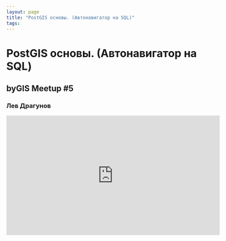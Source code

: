 ```yaml
---
layout: page
title: "PostGIS основы. (Автонавигатор на SQL)"
tags:
---
```



 # PostGIS основы. (Автонавигатор на SQL)
 ## byGIS Meetup #5
 ### Лев Драгунов

<iframe width="560" height="315" src="https://www.youtube.com/embed/hnqaiQm9h4w" frameborder="0" allow="accelerometer; autoplay; encrypted-media; gyroscope; picture-in-picture" allowfullscreen></iframe>
